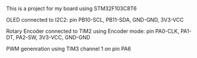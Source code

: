 This is a project for my board using STM32F103C8T6

OLED connected to I2C2: pin PB10-SCL, PB11-SDA, GND-GND, 3V3-VCC

Rotary Encoder connected to TIM2  using Encoder mode: pin PA0-CLK, PA1-DT, PA2-SW, 3V3-VCC, GND-GND


PWM genenration using TIM3 channel 1 on pin PA6
